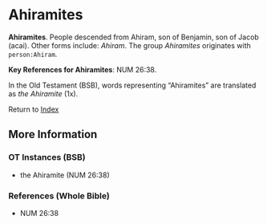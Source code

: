 # Ahiramites
**Ahiramites**. 
People descended from Ahiram, son of Benjamin, son of Jacob (acai). 
Other forms include: 
*Ahiram*. 
The group _Ahiramites_ originates with `person:Ahiram`. 


**Key References for Ahiramites**: 
NUM 26:38. 


In the Old Testament (BSB), words representing “Ahiramites” are translated as 
*the Ahiramite* (1x). 




Return to [Index](00-Index.md)

## More Information

### OT Instances (BSB)

* the Ahiramite (NUM 26:38)



### References (Whole Bible)

* NUM 26:38



